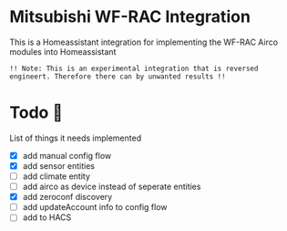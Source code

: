 # Mitsubishi WF-RAC Integration

This is a Homeassistant integration for implementing the WF-RAC Airco modules into Homeassistant

`!! Note: This is an experimental integration that is reversed engineert. Therefore there can by unwanted results !!`

# Todo 📃

List of things it needs implemented

- [x] add manual config flow
- [x] add sensor entities
- [ ] add climate entity
- [ ] add airco as device instead of seperate entities
- [x] add zeroconf discovery
- [ ] add updateAccount info to config flow
- [ ] add to HACS
